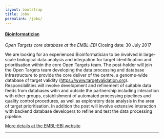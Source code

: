 ```yaml
---
layout: bootstrap
title: Jobs
permalink: /jobs/
---
```


#### [Bioinformatician](https://www.embl.de/jobs/searchjobs/index.php?ref=EBI_00995&newlang=1)
*Open Targets core database at the EMBL-EBI*
Closing date: 30 July 2017

We are looking for an experienced Bioinformatician to be involved in large-scale biological data analysis and integration for target identification and prioritisation within the core Open Targets team. The post-holder will join the Open Targets team developing the data processing and database infrastructure to provide the core deliver of the centre, a genome-wide database of target validity (https://www.targetvalidation.org). Responsibilities will involve development and refinement of suitable data feeds from databases witin and outside the partnership including interaction with other groups, establishment of automated processing pipelines and quality control procedures, as well as exploratory data analysis in the area of target prioritisation.
In addition the post will involve extensive interaction with backend database developers to refine and test the data processing pipeline. 


[More details at the EMBL-EBI website](https://www.embl.de/jobs/searchjobs/index.php?ref=EBI_00995&newlang=1)


***



